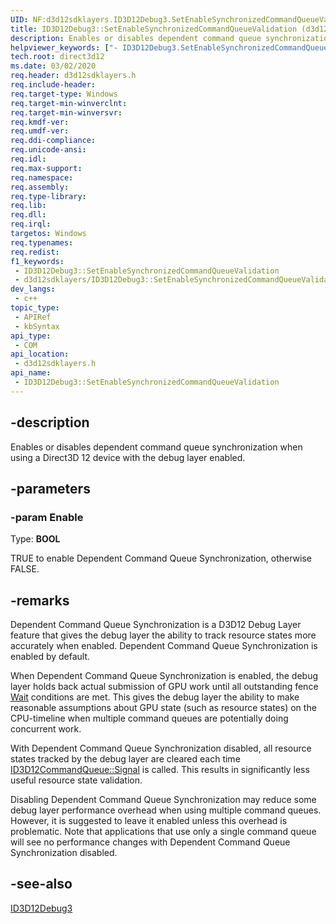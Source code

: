 ```yaml
---
UID: NF:d3d12sdklayers.ID3D12Debug3.SetEnableSynchronizedCommandQueueValidation
title: ID3D12Debug3::SetEnableSynchronizedCommandQueueValidation (d3d12sdklayers.h)
description: Enables or disables dependent command queue synchronization when using a Direct3D 12 device with the debug layer enabled.
helpviewer_keywords: ["- ID3D12Debug3.SetEnableSynchronizedCommandQueueValidation"]
tech.root: direct3d12
ms.date: 03/02/2020
req.header: d3d12sdklayers.h
req.include-header: 
req.target-type: Windows
req.target-min-winverclnt: 
req.target-min-winversvr: 
req.kmdf-ver: 
req.umdf-ver: 
req.ddi-compliance: 
req.unicode-ansi: 
req.idl: 
req.max-support: 
req.namespace: 
req.assembly: 
req.type-library: 
req.lib: 
req.dll: 
req.irql: 
targetos: Windows
req.typenames: 
req.redist: 
f1_keywords:
 - ID3D12Debug3::SetEnableSynchronizedCommandQueueValidation
 - d3d12sdklayers/ID3D12Debug3::SetEnableSynchronizedCommandQueueValidation
dev_langs:
 - c++
topic_type:
 - APIRef
 - kbSyntax
api_type:
 - COM
api_location:
 - d3d12sdklayers.h
api_name:
 - ID3D12Debug3::SetEnableSynchronizedCommandQueueValidation
---
```


## -description

Enables or disables dependent command queue synchronization when using a Direct3D 12 device with the debug layer enabled.

## -parameters

### -param Enable

Type: <b>BOOL</b>

TRUE to enable Dependent Command Queue Synchronization, otherwise FALSE.

## -remarks

Dependent Command Queue Synchronization is a D3D12 Debug Layer feature that gives the debug layer the ability to track resource states more accurately when enabled. Dependent Command Queue Synchronization is enabled by default. 

When Dependent Command Queue Synchronization is enabled, the debug layer holds back actual submission of GPU work until all outstanding fence <a href="/windows/desktop/api/d3d12/nf-d3d12-id3d12commandqueue-wait">Wait</a> conditions are met. This gives the debug layer the ability to make reasonable assumptions about GPU state (such as resource states) on the CPU-timeline when multiple command queues are potentially doing concurrent work.

With Dependent Command Queue Synchronization disabled, all resource states tracked by the debug layer are cleared each time <a href="/windows/desktop/api/d3d12/nf-d3d12-id3d12commandqueue-signal">ID3D12CommandQueue::Signal</a> is called. This results in significantly less useful resource state validation.

Disabling Dependent Command Queue Synchronization may reduce some debug layer performance overhead when using multiple command queues. However, it is suggested to leave it enabled unless this overhead is problematic. Note that applications that use only a single command queue will see no performance changes with Dependent Command Queue Synchronization disabled.

## -see-also

<a href="/windows/desktop/api/d3d12sdklayers/nn-d3d12sdklayers-id3d12debug1">ID3D12Debug3</a>

